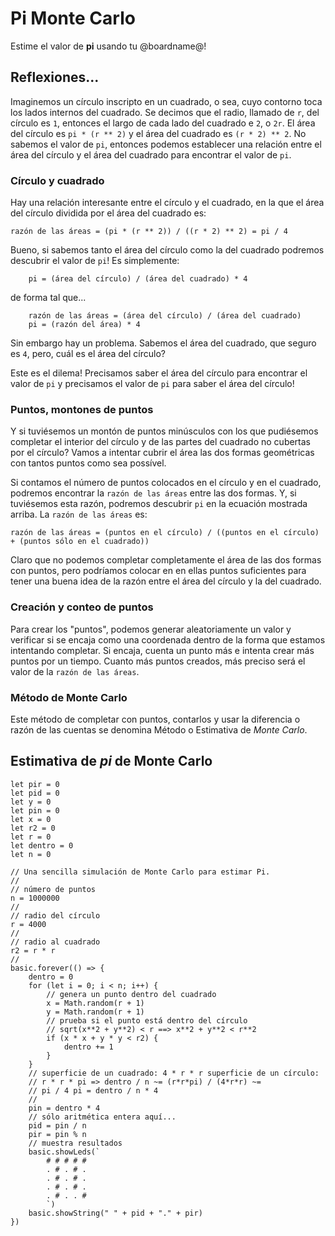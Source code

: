# Pi Monte Carlo

Estime el valor de **pi** usando tu @boardname@!

## Reflexiones...

Imaginemos un círculo inscripto en un cuadrado, o sea, cuyo contorno toca los lados internos del cuadrado. Se decimos que el radio, llamado de `r`, del círculo es `1`, entonces el largo de cada lado del cuadrado e `2`, o `2r`. El área del círculo es `pi * (r ** 2)` y el área del cuadrado es `(r * 2) ** 2`. No sabemos el valor de ``pi``, entonces podemos establecer una relación entre el área del círculo y el área del cuadrado para encontrar el valor de ``pi``.

### Círculo y cuadrado

Hay una relación interesante entre el círculo y el cuadrado, en la que el área del círculo dividida por el área del cuadrado es:

``razón de las áreas = (pi * (r ** 2)) / ((r * 2) ** 2) = pi / 4``

Bueno, si sabemos tanto el área del círculo como la del cuadrado podremos descubrir el valor de ``pi``! Es simplemente:

```
    pi = (área del círculo) / (área del cuadrado) * 4
```

de forma tal que...

```
    razón de las áreas = (área del círculo) / (área del cuadrado)
    pi = (razón del área) * 4
```
Sin embargo hay un problema. Sabemos el área del cuadrado, que seguro es `4`, pero, cuál es el área del círculo?

Este es el dilema! Precisamos saber el área del círculo para encontrar el valor de ``pi`` y precisamos el valor de ``pi`` para saber el área del círculo!

### Puntos, montones de puntos

Y si tuviésemos un montón de puntos minúsculos con los que pudiésemos completar el interior del círculo y de las partes del cuadrado no cubertas por el círculo? Vamos a intentar cubrir el área las dos formas geométricas con tantos puntos como sea possível.

Si contamos el número de puntos colocados en el círculo y en el cuadrado, podremos encontrar la ``razón de las áreas`` entre las dos formas. Y, si tuviésemos esta razón, podremos descubrir ``pi`` en la ecuación mostrada arriba. La ``razón de las áreas`` es:

``razón de las áreas = (puntos en el círculo) / ((puntos en el círculo) + (puntos sólo en el cuadrado))``

Claro que no podemos completar completamente el área de las dos formas con puntos, pero podríamos colocar en en ellas puntos suficientes para tener una buena idea de la razón entre el área del círculo y la del cuadrado.

### Creación y conteo de puntos

Para crear los "puntos", podemos generar aleatoriamente un valor y verificar si se encaja como una coordenada dentro de la forma que estamos intentando completar. Si encaja, cuenta un punto más e intenta crear más puntos por un tiempo. Cuanto más puntos creados, más preciso será el valor de la ``razón de las áreas``.

### Método de Monte Carlo

Este método de completar con puntos, contarlos y usar la diferencia o razón de las cuentas se denomina Método o Estimativa de *Monte Carlo*.

## Estimativa de *pi* de Monte Carlo

```blocks
let pir = 0
let pid = 0
let y = 0
let pin = 0
let x = 0
let r2 = 0
let r = 0
let dentro = 0
let n = 0

// Una sencilla simulación de Monte Carlo para estimar Pi.
//
// número de puntos
n = 1000000
//
// radio del círculo
r = 4000
//
// radio al cuadrado
r2 = r * r
//
basic.forever(() => {
    dentro = 0
    for (let i = 0; i < n; i++) {
        // genera un punto dentro del cuadrado
        x = Math.random(r + 1)
        y = Math.random(r + 1)
        // prueba si el punto está dentro del círculo
        // sqrt(x**2 + y**2) < r ==> x**2 + y**2 < r**2
        if (x * x + y * y < r2) {
            dentro += 1
        }
    }
    // superficie de un cuadrado: 4 * r * r superficie de un círculo:
    // r * r * pi => dentro / n ~= (r*r*pi) / (4*r*r) ~=
    // pi / 4 pi = dentro / n * 4
    //
    pin = dentro * 4
    // sólo aritmética entera aquí...
    pid = pin / n
    pir = pin % n
    // muestra resultados
    basic.showLeds(`
        # # # # #
        . # . # .
        . # . # .
        . # . # .
        . # . . #
        `)
    basic.showString(" " + pid + "." + pir)
})
```